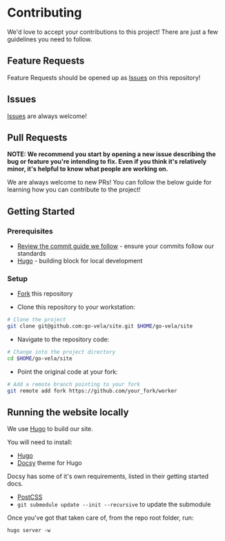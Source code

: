 # Contributing

We'd love to accept your contributions to this project! There are just a few guidelines you need to follow.

## Feature Requests

Feature Requests should be opened up as [Issues](/issues/new/) on this repository!

## Issues

[Issues](/issues/new/) are always welcome!

## Pull Requests

**NOTE: We recommend you start by opening a new issue describing the bug or feature you're intending to fix. Even if you think it's relatively minor, it's helpful to know what people are working on.**

We are always welcome to new PRs! You can follow the below guide for learning how you can contribute to the project!

## Getting Started

### Prerequisites

* [Review the commit guide we follow](https://chris.beams.io/posts/git-commit/#seven-rules) - ensure your commits follow our standards
* [Hugo](https://gohugo.io/getting-started/installing/) - building block for local development

### Setup

* [Fork](/fork) this repository

* Clone this repository to your workstation:

```bash
# Clone the project
git clone git@github.com:go-vela/site.git $HOME/go-vela/site
```

* Navigate to the repository code:

```bash
# Change into the project directory
cd $HOME/go-vela/site
```

* Point the original code at your fork:

```bash
# Add a remote branch pointing to your fork
git remote add fork https://github.com/your_fork/worker
```

## Running the website locally

We use [Hugo](https://github.com/gohugoio/hugo) to build our site.

You will need to install:

- [Hugo](https://github.com/gohugoio/hugo)
- [Docsy](https://www.docsy.dev/docs/getting-started) theme for Hugo

Docsy has some of it's own requirements, listed in their getting started docs.

- [PostCSS](https://www.docsy.dev/docs/getting-started/#install-postcss)
- `git submodule update --init --recursive` to update the submodule

Once you've got that taken care of, from the repo root folder, run:

```
hugo server -w
```
